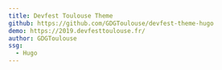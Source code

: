 ```yaml
---
title: Devfest Toulouse Theme
github: https://github.com/GDGToulouse/devfest-theme-hugo
demo: https://2019.devfesttoulouse.fr/
author: GDGToulouse
ssg:
  - Hugo
---
```

